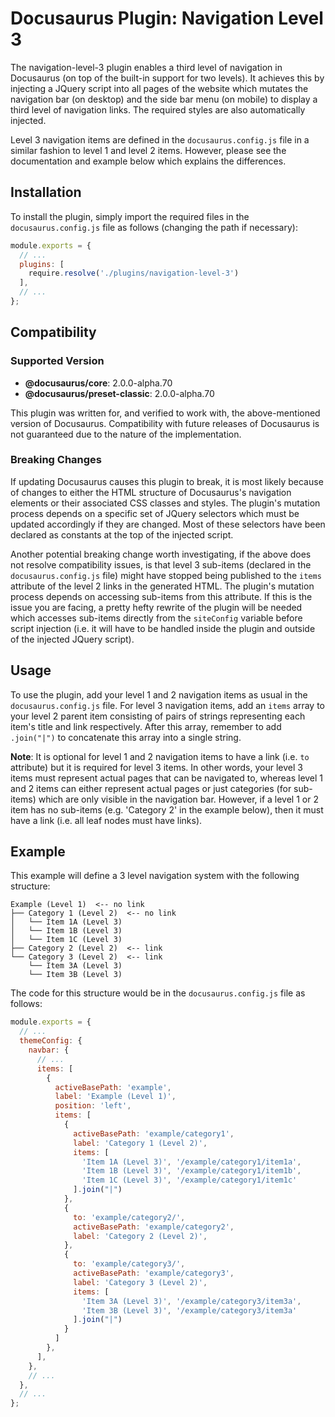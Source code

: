# Docusaurus Plugin: Navigation Level 3

The navigation-level-3 plugin enables a third level of navigation in Docusaurus (on top of 
the built-in support for two levels). It achieves this by injecting a JQuery script into all 
pages of the website which mutates the navigation bar (on desktop) and the side bar menu (on 
mobile) to display a third level of navigation links. The required styles are also 
automatically injected.

Level 3 navigation items are defined in the `docusaurus.config.js` file in a similar fashion
to level 1 and level 2 items. However, please see the documentation and example below which
explains the differences.

## Installation

To install the plugin, simply import the required files in the `docusaurus.config.js` file as follows 
(changing the path if necessary):

```javascript
module.exports = {
  // ...
  plugins: [
    require.resolve('./plugins/navigation-level-3')
  ],
  // ...
};
```

## Compatibility

### Supported Version
- **@docusaurus/core**: 2.0.0-alpha.70
- **@docusaurus/preset-classic**: 2.0.0-alpha.70

This plugin was written for, and verified to work with, the above-mentioned version of Docusaurus. 
Compatibility with future releases of Docusaurus is not guaranteed due to the nature of the
implementation. 

### Breaking Changes
If updating Docusaurus causes this plugin to break, it is most likely because of changes to
either the HTML structure of Docusaurus's navigation elements or their associated CSS classes
and styles. The plugin's mutation process depends on a specific set of JQuery selectors 
which must be updated accordingly if they are changed. Most of these selectors have been
declared as constants at the top of the injected script.

Another potential breaking change worth investigating, if the above does not resolve 
compatibility issues, is that level 3 sub-items (declared in the `docusaurus.config.js` file)
might have stopped being published to the `items` attribute of the level 2 links in the 
generated HTML. The plugin's mutation process depends on accessing sub-items from this
attribute. If this is the issue you are facing, a pretty hefty rewrite of the plugin will
be needed which accesses sub-items directly from the `siteConfig` variable before script
injection (i.e. it will have to be handled inside the plugin and outside of the injected 
JQuery script).

## Usage

To use the plugin, add your level 1 and 2 navigation items as usual in the `docusaurus.config.js` 
file. For level 3 navigation items, add an `items` array to your level 2 parent item consisting 
of pairs of strings representing each item's title and link respectively. After this array, 
remember to add `.join("|")` to concatenate this array into a single string.

**Note**: It is optional for level 1 and 2 navigation items to have a link (i.e. `to` attribute) 
but it is required for level 3 items. In other words, your level 3 items must represent actual 
pages that can be navigated to, whereas level 1 and 2 items can either represent actual pages or 
just categories (for sub-items) which are only visible in the navigation bar. However, if a 
level 1 or 2 item has no sub-items (e.g. 'Category 2' in the example below), then it must have a 
link (i.e. all leaf nodes must have links).

## Example

This example will define a 3 level navigation system with the following structure:

```
Example (Level 1)  <-- no link
├── Category 1 (Level 2)  <-- no link
│   └── Item 1A (Level 3)
│   └── Item 1B (Level 3)
│   └── Item 1C (Level 3)
├── Category 2 (Level 2)  <-- link
└── Category 3 (Level 2)  <-- link
    └── Item 3A (Level 3)
    └── Item 3B (Level 3)
```

The code for this structure would be in the `docusaurus.config.js` file as follows:

```javascript
module.exports = {
  // ...
  themeConfig: {
    navbar: {
      // ...
      items: [
        {
          activeBasePath: 'example',
          label: 'Example (Level 1)',
          position: 'left',
          items: [
            {
              activeBasePath: 'example/category1',
              label: 'Category 1 (Level 2)',
              items: [
                'Item 1A (Level 3)', '/example/category1/item1a',
                'Item 1B (Level 3)', '/example/category1/item1b',
                'Item 1C (Level 3)', '/example/category1/item1c'
              ].join("|")
            },
            {
              to: 'example/category2/',
              activeBasePath: 'example/category2',
              label: 'Category 2 (Level 2)',
            },
            {
              to: 'example/category3/',
              activeBasePath: 'example/category3',
              label: 'Category 3 (Level 2)',
              items: [
                'Item 3A (Level 3)', '/example/category3/item3a',
                'Item 3B (Level 3)', '/example/category3/item3a'
              ].join("|")
            }
          ]
        },
      ],
    },
    // ...
  },
  // ...
};
```